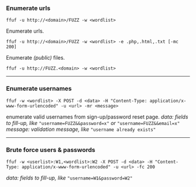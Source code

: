 ### Enumerate urls
```
ffuf -u http://<domain>/FUZZ -w <wordlist>
```
Enumerate urls.
```
ffuf -u http://<domain>/FUZZ -w <wordlist> -e .php,.html,.txt [-mc 200]
```
Enumerate _(public)_ files.
```
ffuf -u http://FUZZ.<domain> -w <wordlist>
```
___
### Enumerate usernames
```
ffuf -w <wordlist> -X POST -d <data> -H "Content-Type: application/x-www-form-urlencoded" -u <url> -mr <message>
```
enumerate valid usernames from sign-up/password reset page.
_data: fields to fill-up, like_ `"username=FUZZ&&password=x"` _or_ `"username=FUZZ&&email=x"`
_message: validation message, like_ `"username already exists"`
___
### Brute force users & passwords
```
ffuf -w <userlist>:W1,<wordlist>:W2 -X POST -d <data> -H "Content-Type: application/x-www-form-urlencoded" -u <url> -fc 200
```
_data: fields to fill-up, like_ `"username=W1&password=W2"`